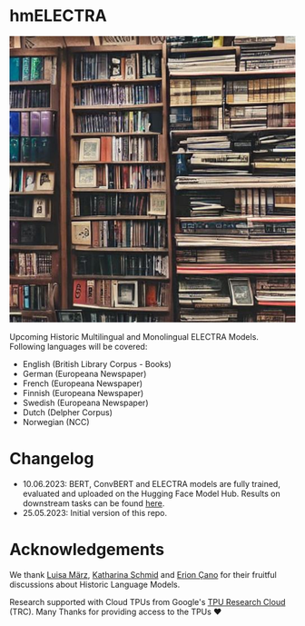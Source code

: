 # hmELECTRA

[![🤗](logo.jpeg "🤗")](https://github.com/stefan-it/hmELECTRA)

Upcoming Historic Multilingual and Monolingual ELECTRA Models. Following languages will be covered:

* English (British Library Corpus - Books)
* German (Europeana Newspaper)
* French (Europeana Newspaper)
* Finnish (Europeana Newspaper)
* Swedish (Europeana Newspaper)
* Dutch (Delpher Corpus)
* Norwegian (NCC)

# Changelog

* 10.06.2023: BERT, ConvBERT and ELECTRA models are fully trained, evaluated and uploaded on the Hugging Face Model Hub.
              Results on downstream tasks can be found [here](bench/README.md).
* 25.05.2023: Initial version of this repo.

# Acknowledgements

We thank [Luisa März](https://github.com/LuisaMaerz), [Katharina Schmid](https://github.com/schmika) and
[Erion Çano](https://github.com/erionc) for their fruitful discussions about Historic Language Models.

Research supported with Cloud TPUs from Google's [TPU Research Cloud](https://sites.research.google/trc/about/) (TRC).
Many Thanks for providing access to the TPUs ❤️
